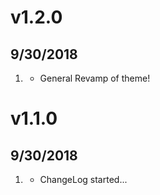 # v1.2.0
## 9/30/2018

1. [](#new)
    * General Revamp of theme!

# v1.1.0
## 9/30/2018

1. [](#new)
    * ChangeLog started...